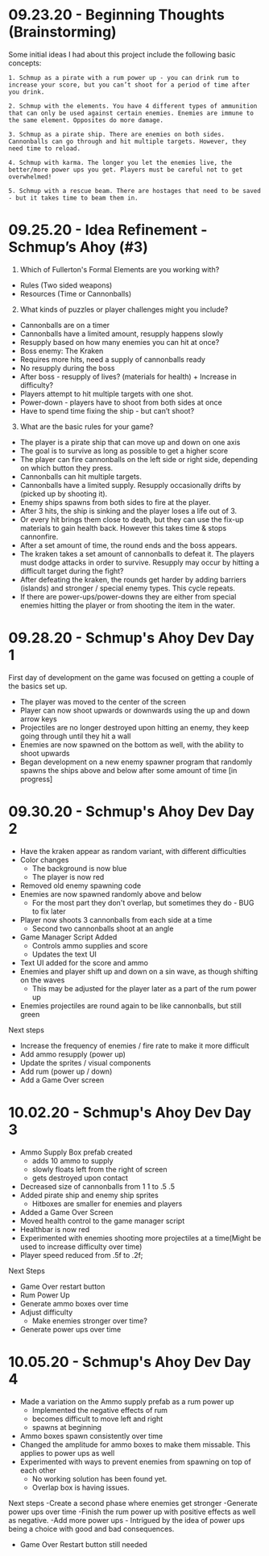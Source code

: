 # 09.23.20 - Beginning Thoughts (Brainstorming)

Some initial ideas I had about this project include the following basic concepts: 

    1. Schmup as a pirate with a rum power up - you can drink rum to increase your score, but you can’t shoot for a period of time after you drink. 

    2. Schmup with the elements. You have 4 different types of ammunition that can only be used against certain enemies. Enemies are immune to the same element. Opposites do more damage. 

    3. Schmup as a pirate ship. There are enemies on both sides. Cannonballs can go through and hit multiple targets. However, they need time to reload. 

    4. Schmup with karma. The longer you let the enemies live, the better/more power ups you get. Players must be careful not to get overwhelmed!

    5. Schmup with a rescue beam. There are hostages that need to be saved - but it takes time to beam them in.

# 09.25.20 - Idea Refinement - Schmup’s Ahoy (#3)
1. Which of Fullerton's Formal Elements are you working with?
- Rules (Two sided weapons)
- Resources (Time or Cannonballs) 

2. What kinds of puzzles or player challenges might you include?
- Cannonballs are on a timer
- Cannonballs have a limited amount, resupply happens slowly
- Resupply based on how many enemies you can hit at once? 
- Boss enemy: The Kraken
- Requires more hits, need a supply of cannonballs ready
- No resupply during the boss
- After boss - resupply of lives? (materials for health) + Increase in difficulty?
- Players attempt to hit multiple targets with one shot. 
- Power-down - players have to shoot from both sides at once
- Have to spend time fixing the ship - but can’t shoot? 

3. What are the basic rules for your game?
- The player is a pirate ship that can move up and down on one axis
- The goal is to survive as long as possible to get a higher score
- The player can fire cannonballs on the left side or right side, depending on which button they press.
- Cannonballs can hit multiple targets.
- Cannonballs have a limited supply. Resupply occasionally drifts by (picked up by shooting it).
- Enemy ships spawns from both sides to fire at the player.
- After 3 hits, the ship is sinking and the player loses a life out of 3. 
- Or every hit brings them close to death, but they can use the fix-up materials to gain health back. However this takes time & stops cannonfire. 
- After a set amount of time, the round ends and the boss appears. 
- The kraken takes a set amount of cannonballs to defeat it. The players must dodge attacks in order to survive. Resupply may occur by hitting a difficult target during the fight? 
- After defeating the kraken, the rounds get harder by adding barriers (islands) and stronger / special enemy types. This cycle repeats. 
- If there are power-ups/power-downs they are either from special enemies hitting the player or from shooting the item in the water. 

# 09.28.20 - Schmup's Ahoy Dev Day 1

First day of development on the game was focused on getting a couple of the basics set up.

- The player was moved to the center of the screen
- Player can now shoot upwards or downwards using the up and down arrow keys
- Projectiles are no longer destroyed upon hitting an enemy, they keep going through until they hit a wall
- Enemies are now spawned on the bottom as well, with the ability to shoot upwards
- Began development on a new enemy spawner program that randomly spawns the ships above and below after some amount of time [in progress]

# 09.30.20 - Schmup's Ahoy Dev Day 2

- Have the kraken appear as  random variant, with different difficulties
- Color changes
    - The background is now blue
    - The player is now red
- Removed old enemy spawning code
- Enemies are now spawned randomly above and below
    - For the most part they don't overlap, but sometimes they do - BUG to fix later
- Player now shoots 3 cannonballs from each side at a time
    - Second two cannonballs shoot at an angle
- Game Manager Script Added
    - Controls ammo supplies and score
    - Updates the text UI
- Text UI added for the score and ammo
- Enemies and player shift up and down on a sin wave, as though shifting on the waves
    - This may be adjusted for the player later as a part of the rum power up 
- Enemies projectiles are round again to be like cannonballs, but still green

Next steps
- Increase the frequency of enemies / fire rate to make it more difficult
- Add ammo resupply (power up)
- Update the sprites / visual components
- Add rum (power up / down)
- Add a Game Over screen

# 10.02.20 - Schmup's Ahoy Dev Day 3

- Ammo Supply Box prefab created
    - adds 10 ammo to supply
    - slowly floats left from the right of screen
    - gets destroyed upon contact
- Decreased size of cannonballs from 1 1 to .5 .5 
- Added pirate ship and enemy ship sprites
    - Hitboxes are smaller for enemies and players
- Added a Game Over Screen
- Moved health control to the game manager script
- Healthbar is now red
- Experimented with enemies shooting more projectiles at a time(Might be used to increase difficulty over time)
- Player speed reduced from .5f to .2f;

Next Steps
- Game Over restart button
- Rum Power Up
- Generate ammo boxes over time
- Adjust difficulty
    - Make enemies stronger over time? 
- Generate power ups over time

# 10.05.20 - Schmup's Ahoy Dev Day 4

- Made a variation on the Ammo supply prefab as a rum power up
    - Implemented the negative effects of rum
    - becomes difficult to move left and right
    - spawns at beginning
- Ammo boxes spawn consistently over time
- Changed the amplitude for ammo boxes to make them missable. This applies to power ups as well
- Experimented with ways to prevent enemies from spawning on top of each other
    - No working solution has been found yet. 
    - Overlap box is having issues. 

Next steps
-Create a second phase where enemies get stronger
-Generate power ups over time
-Finish the rum power up with positive effects as well as negative. 
-Add more power ups
    - Intrigued by the idea of power ups being a choice with good and bad consequences. 
- Game Over Restart button still needed